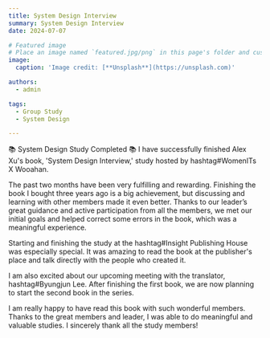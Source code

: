 ```yaml
---
title: System Design Interview 
summary: System Design Interview 
date: 2024-07-07

# Featured image
# Place an image named `featured.jpg/png` in this page's folder and customize its options here.
image:
  caption: 'Image credit: [**Unsplash**](https://unsplash.com)'

authors:
  - admin

tags:
  - Group Study
  - System Design

---
```

📚 System Design Study Completed 📚
I have successfully finished Alex Xu's book, 'System Design Interview,' study hosted by hashtag#WomenITs X Wooahan. 

The past two months have been very fulfilling and rewarding.
Finishing the book I bought three years ago is a big achievement, but discussing and learning with other members made it even better. 
Thanks to our leader’s great guidance and active participation from all the members, we met our initial goals and helped correct some errors in the book, which was a meaningful experience.

Starting and finishing the study at the hashtag#Insight Publishing House was especially special. It was amazing to read the book at the publisher's place and talk directly with the people who created it. 

I am also excited about our upcoming meeting with the translator, hashtag#Byungjun Lee. After finishing the first book, we are now planning to start the second book in the series.

I am really happy to have read this book with such wonderful members.
Thanks to the great members and leader, I was able to do meaningful and valuable studies. I sincerely thank all the study members! 
